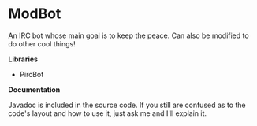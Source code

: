 # ModBot
An IRC bot whose main goal is to keep the peace. Can also be modified to do other cool things!

**Libraries**

* PircBot

**Documentation**

Javadoc is included in the source code. If you still are confused as to the code's layout and how to use it, just ask me and I'll explain it.

